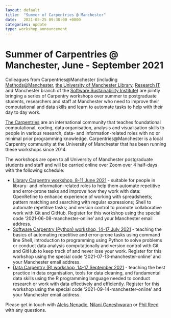 ```yaml
---
layout: default
title:  "Summer of Carpentries @ Manchester"
date:   2021-05-25 09:30:00 +0000
categories: update
type: workshop_announcement
---
```

# Summer of Carpentries @ Manchester, June - September 2021

Colleagues from Carpentries@Manchester (including [Methods@Manchester](https://www.methods.manchester.ac.uk/), [the University of Manchester Library](https://www.library.manchester.ac.uk/using-the-library/students/training-and-skills-support/), [Research IT](http://www.itservices.manchester.ac.uk/research/) and Manchester branch of the 
[Software Sustainability Institute](https://software.ac.uk/)) are 
jointly bringing a series of Carpentry workshops over summer to postgraduate students, researchers and staff at Manchester who 
need to improve their computational and data skills and learn to automate tasks to help with their day to day work. 

[The Carpentries](https://carpentries.org/) are an international community that teaches foundational computational, coding, data organisation, analysis 
and visualisation skills to people in various research, data- and information-related roles with no or minimal prior programming knowledge. 
Carpentries@Manchester is a local Carpentry community at the University of Manchester that has been running these workshops since 2014.
 
The workshops are open to all University of Manchester postgraduate students and staff and will be carried online over Zoom over 4 half-days with the following schedule:
 
- [Library Carpentry workshop, 8-11 June 2021](https://uk-carpentries.github.io/2021-06-08-manchester-online/) - suitable for people in library- and information-related roles to help them automate repetitive and error-prone tasks and improve how they work with data: OpenRefine to enhance experience of working with spreadsheets; pattern matching and searching with regular expressions; Shell to automate repetitive tasks; and version control to promote collaborative work with Git and GitHub. Register for this workshop using the special code ‘2021-06-08-manchester-online’ and your Manchester email address.
- [Software Carpentry (Python) workshop, 14-17 July 2021](https://uk-carpentries.github.io/2021-07-13-manchester-online/) - teaching the basics of automating repetitive and error-prone tasks using command line Shell, introduction to programming using Python to solve problems or conduct data analysis computationally and version control with Git and GitHub to keep track of and never lose your work. Register for this workshop using the special code ‘2021-07-13-manchester-online’ and your Manchester email address.
- [Data Carpentry (R) workshop, 14-17 September 2021](https://uk-carpentries.github.io/2021-07-13-manchester-online/) - teaching the best practice in data organisation, tools for data cleaning, 
and fundamental data skills using the R programming language needed to conduct research or work with data effectively and efficiently. Register for this workshop using the special code ‘2021-09-14-manchester-online’ and your Manchester email address.

Please get in touch with [Aleks Nenadic](mailto:a.nenadic@manchester.ac.uk), [Nilani Ganeshwaran](mailto:Nilani.Ganeshwaran@manchester.ac.uk) or [Phil Reed](mailto:Phil.Reed@manchester.ac.uk) with any questions.

